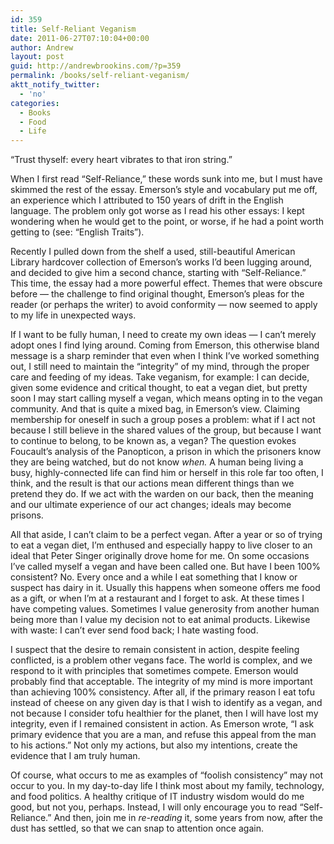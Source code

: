 ```yaml
---
id: 359
title: Self-Reliant Veganism
date: 2011-06-27T07:10:04+00:00
author: Andrew
layout: post
guid: http://andrewbrookins.com/?p=359
permalink: /books/self-reliant-veganism/
aktt_notify_twitter:
  - 'no'
categories:
  - Books
  - Food
  - Life
---
```

&#8220;Trust thyself: every heart vibrates to that iron string.&#8221;

When I first read &#8220;Self-Reliance,&#8221; these words sunk into me, but I must have skimmed the rest of the essay. Emerson&#8217;s style and vocabulary put me off, an experience which I attributed to 150 years of drift in the English language. The problem only got worse as I read his other essays: I kept wondering when he would get to the point, or worse, if he had a point worth getting to (see: &#8220;English Traits&#8221;).

Recently I pulled down from the shelf a used, still-beautiful American Library hardcover collection of Emerson&#8217;s works I&#8217;d been lugging around, and decided to give him a second chance, starting with &#8220;Self-Reliance.&#8221; This time, the essay had a more powerful effect. Themes that were obscure before &#8212; the challenge to find original thought, Emerson&#8217;s pleas for the reader (or perhaps the writer) to avoid conformity &#8212; now seemed to apply to my life in unexpected ways.

If I want to be fully human, I need to create my own ideas &#8212; I can&#8217;t merely adopt ones I find lying around. Coming from Emerson, this otherwise bland message is a sharp reminder that even when I think I&#8217;ve worked something out, I still need to maintain the &#8220;integrity&#8221; of my mind, through the proper care and feeding of my ideas. Take veganism, for example: I can decide, given some evidence and critical thought, to eat a vegan diet, but pretty soon I may start calling myself a vegan, which means opting in to the vegan community. And that is quite a mixed bag, in Emerson&#8217;s view. Claiming membership for oneself in such a group poses a problem: what if I act not because I still believe in the shared values of the group, but because I want to continue to belong, to be known as, a vegan? The question evokes Foucault&#8217;s analysis of the Panopticon, a prison in which the prisoners know they are being watched, but do not know _when._ A human being living a busy, highly-connected life can find him or herself in this role far too often, I think, and the result is that our actions mean different things than we pretend they do. If we act with the warden on our back, then the meaning and our ultimate experience of our act changes; ideals may become prisons.

All that aside, I can&#8217;t claim to be a perfect vegan. After a year or so of trying to eat a vegan diet, I&#8217;m enthused and especially happy to live closer to an ideal that Peter Singer originally drove home for me. On some occasions I&#8217;ve called myself a vegan and have been called one. But have I been 100% consistent? No. Every once and a while I eat something that I know or suspect has dairy in it. Usually this happens when someone offers me food as a gift, or when I&#8217;m at a restaurant and I forget to ask. At these times I have competing values. Sometimes I value generosity from another human being more than I value my decision not to eat animal products. Likewise with waste: I can&#8217;t ever send food back; I hate wasting food.

I suspect that the desire to remain consistent in action, despite feeling conflicted, is a problem other vegans face. The world is complex, and we respond to it with principles that sometimes compete. Emerson would probably find that acceptable. The integrity of my mind is more important than achieving 100% consistency. After all, if the primary reason I eat tofu instead of cheese on any given day is that I wish to identify as a vegan, and not because I consider tofu healthier for the planet, then I will have lost my integrity, even if I remained consistent in action. As Emerson wrote, &#8220;I ask primary evidence that you are a man, and refuse this appeal from the man to his actions.&#8221; Not only my actions, but also my intentions, create the evidence that I am truly human.

Of course, what occurs to me as examples of &#8220;foolish consistency&#8221; may not occur to you. In my day-to-day life I think most about my family, technology, and food politics. A healthy critique of IT industry wisdom would do me good, but not you, perhaps. Instead, I will only encourage you to read &#8220;Self-Reliance.&#8221; And then, join me in _re-reading_ it, some years from now, after the dust has settled, so that we can snap to attention once again.